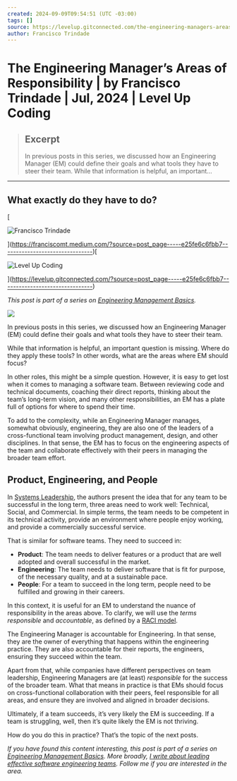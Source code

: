 ```yaml
---
created: 2024-09-09T09:54:51 (UTC -03:00)
tags: []
source: https://levelup.gitconnected.com/the-engineering-managers-areas-of-responsibility-e25fe6c6fbb7
author: Francisco Trindade
---
```


# The Engineering Manager’s Areas of Responsibility | by Francisco Trindade | Jul, 2024 | Level Up Coding

> ## Excerpt
> In previous posts in this series, we discussed how an Engineering Manager (EM) could define their goals and what tools they have to steer their team. While that information is helpful, an important…

---
## What exactly do they have to do?

[

![Francisco Trindade](https://miro.medium.com/v2/resize:fill:88:88/1*BkY1BRJoqQPPMa-XbHVtLg@2x.jpeg)



](https://franciscomt.medium.com/?source=post_page-----e25fe6c6fbb7--------------------------------)[

![Level Up Coding](https://miro.medium.com/v2/resize:fill:48:48/1*5D9oYBd58pyjMkV_5-zXXQ.jpeg)



](https://levelup.gitconnected.com/?source=post_page-----e25fe6c6fbb7--------------------------------)

_This post is part of a series on_ [_Engineering Management Basics_](https://franciscomt.medium.com/engineering-management-basics-d6622833855c)_._

![](https://miro.medium.com/v2/resize:fit:875/1*BcFh0rBoEkBgZO-YG9HRoQ.jpeg)

In previous posts in this series, we discussed how an Engineering Manager (EM) could define their goals and what tools they have to steer their team.

While that information is helpful, an important question is missing. Where do they apply these tools? In other words, what are the areas where EM should focus?

In other roles, this might be a simple question. However, it is easy to get lost when it comes to managing a software team. Between reviewing code and technical documents, coaching their direct reports, thinking about the team’s long-term vision, and many other responsibilities, an EM has a plate full of options for where to spend their time.

To add to the complexity, while an Engineering Manager manages, somewhat obviously, engineering, they are also one of the leaders of a cross-functional team involving product management, design, and other disciplines. In that sense, the EM has to focus on the engineering aspects of the team and collaborate effectively with their peers in managing the broader team effort.

## Product, Engineering, and People

In [Systems Leadership](https://www.maconsultancy.com/systems-leadership), the authors present the idea that for any team to be successful in the long term, three areas need to work well: Technical, Social, and Commercial. In simple terms, the team needs to be competent in its technical activity, provide an environment where people enjoy working, and provide a commercially successful service.

That is similar for software teams. They need to succeed in:

-   **Product**: The team needs to deliver features or a product that are well adopted and overall successful in the market.
-   **Engineering**: The team needs to deliver software that is fit for purpose, of the necessary quality, and at a sustainable pace.
-   **People**: For a team to succeed in the long term, people need to be fulfilled and growing in their careers.

In this context, it is useful for an EM to understand the nuance of responsibility in the areas above. To clarify, we will use the _terms responsible_ and _accountable_, as defined by a [RACI model](https://www.usemotion.com/blog/raci-responsible-vs-accountable#:~:text=in%20the%20project.-,The%20difference%20between%20R%20and%20A%20in%20RACI,is%20responsible%20for%20the%20outcome.).

The Engineering Manager is accountable for Engineering. In that sense, they are the owner of everything that happens within the engineering practice. They are also accountable for their reports, the engineers, ensuring they succeed within the team.

Apart from that, while companies have different perspectives on team leadership, Engineering Managers are (at least) _responsible_ for the success of the broader team. What that means in practice is that EMs should focus on cross-functional collaboration with their peers, feel responsible for all areas, and ensure they are involved and aligned in broader decisions.

Ultimately, if a team succeeds, it’s very likely the EM is succeeding. If a team is struggling, well, then it’s quite likely the EM is not thriving.

How do you do this in practice? That’s the topic of the next posts.

_If you have found this content interesting, this post is part of a series on_ [_Engineering Management Basics_](https://franciscomt.medium.com/engineering-management-basics-d6622833855c)_. More broadly,_ [_I write about leading effective software engineering teams_](https://franciscomt.medium.com/)_. Follow me if you are interested in the area._
